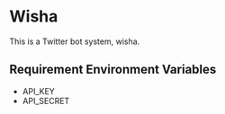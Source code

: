 Wisha
=====

This is a Twitter bot system, wisha.

## Requirement Environment Variables

* API_KEY
* API_SECRET


